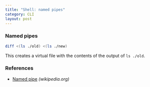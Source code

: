 ```yaml
---
title: "Shell: named pipes"
category: CLI
layout: post
---
```


### Named pipes

```sh
diff <(ls ./old) <(ls ./new)
```

This creates a virtual file with the contents of the output of `ls ./old`.

### References

* [Named pipe](https://en.wikipedia.org/wiki/Named_pipe) _(wikipedia.org)_
